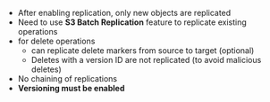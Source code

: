 - After enabling replication, only new objects are replicated
- Need to use **S3 Batch Replication** feature to replicate existing operations
- for delete operations
	- can replicate delete markers from source to target (optional)
	- Deletes with a version ID are not replicated (to avoid malicious deletes)
- No chaining of replications
- **Versioning must be enabled**